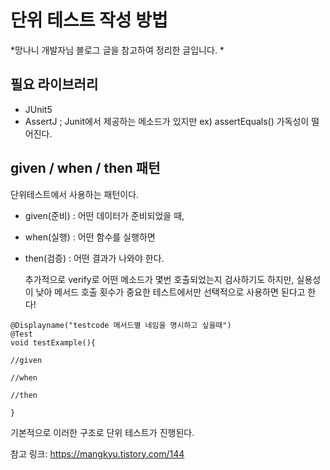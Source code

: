 # 단위 테스트 작성 방법

*망나니 개발자님 블로그 글을 참고하여 정리한 글입니다. *

## 필요 라이브러리


* JUnit5
* AssertJ ; Junit에서 제공하는 메소드가 있지만 ex) assertEquals() 가독성이 떨어진다. 


## given / when / then 패턴

단위테스트에서 사용하는 패턴이다.
* given(준비) : 어떤 데이터가 준비되었을 때,
* when(실행) : 어떤 함수를 실행하면
* then(검증) : 어떤 결과가 나와야 한다. 

   추가적으로 verify로 어떤 메소드가 몇번 호출되었는지 검사하기도 하지만, 실용성이 낮아 메서드 호출 횟수가 중요한 테스트에서만 선택적으로 사용하면 된다고 한다!
   
```
@Displayname("testcode 메서드별 네임을 명시하고 싶을때")
@Test
void testExample(){

//given

//when

//then

}
```
   기본적으로 이러한 구조로 단위 테스트가 진행된다. 

















참고 링크:   https://mangkyu.tistory.com/144   
